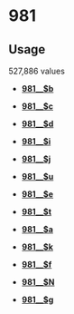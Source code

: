 # 981

## Usage

527,886 values

-   **[981\_\_$b](../../tags/981/981__b-1.md)**  

-   **[981\_\_$c](../../tags/981/981__c-2.md)**  

-   **[981\_\_$d](../../tags/981/981__d-3.md)**  

-   **[981\_\_$i](../../tags/981/981__i-4.md)**  

-   **[981\_\_$j](../../tags/981/981__j-5.md)**  

-   **[981\_\_$u](../../tags/981/981__u-6.md)**  

-   **[981\_\_$e](../../tags/981/981__e-7.md)**  

-   **[981\_\_$t](../../tags/981/981__t-8.md)**  

-   **[981\_\_$a](../../tags/981/981__a-9.md)**  

-   **[981\_\_$k](../../tags/981/981__k-10.md)**  

-   **[981\_\_$f](../../tags/981/981__f-11.md)**  

-   **[981\_\_$N](../../tags/981/981__n-12.md)**  

-   **[981\_\_$g](../../tags/981/981__g-13.md)**  


